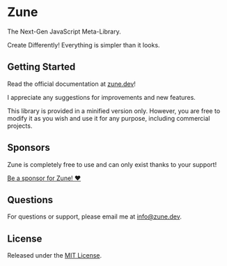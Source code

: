 # Zune

The Next-Gen JavaScript Meta-Library. 

Create Differently! Everything is simpler than it looks.

## Getting Started

Read the official documentation at [zune.dev](https://zune.dev)! 

I appreciate any suggestions for improvements and new features. 

This library is provided in a minified version only. However, you are free to modify it as you wish and use it for any purpose, including commercial projects.

## Sponsors

Zune is completely free to use and can only exist thanks to your support! 

[Be a sponsor for Zune! ❤️](https://zune.dev/sponsor) 

## Questions

For questions or support, please email me at info@zune.dev.

## License

Released under the [MIT License](https://opensource.org/license/MIT).
